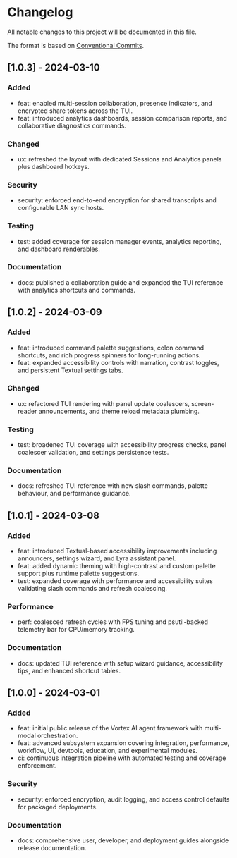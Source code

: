 # Changelog

All notable changes to this project will be documented in this file.

The format is based on [Conventional Commits](https://www.conventionalcommits.org/en/v1.0.0/).

## [1.0.3] - 2024-03-10
### Added
- feat: enabled multi-session collaboration, presence indicators, and encrypted share tokens across the TUI.
- feat: introduced analytics dashboards, session comparison reports, and collaborative diagnostics commands.

### Changed
- ux: refreshed the layout with dedicated Sessions and Analytics panels plus dashboard hotkeys.

### Security
- security: enforced end-to-end encryption for shared transcripts and configurable LAN sync hosts.

### Testing
- test: added coverage for session manager events, analytics reporting, and dashboard renderables.

### Documentation
- docs: published a collaboration guide and expanded the TUI reference with analytics shortcuts and commands.

## [1.0.2] - 2024-03-09
### Added
- feat: introduced command palette suggestions, colon command shortcuts, and rich progress spinners for long-running actions.
- feat: expanded accessibility controls with narration, contrast toggles, and persistent Textual settings tabs.

### Changed
- ux: refactored TUI rendering with panel update coalescers, screen-reader announcements, and theme reload metadata plumbing.

### Testing
- test: broadened TUI coverage with accessibility progress checks, panel coalescer validation, and settings persistence tests.

### Documentation
- docs: refreshed TUI reference with new slash commands, palette behaviour, and performance guidance.

## [1.0.1] - 2024-03-08
### Added
- feat: introduced Textual-based accessibility improvements including announcers, settings wizard, and Lyra assistant panel.
- feat: added dynamic theming with high-contrast and custom palette support plus runtime palette suggestions.
- test: expanded coverage with performance and accessibility suites validating slash commands and refresh coalescing.

### Performance
- perf: coalesced refresh cycles with FPS tuning and psutil-backed telemetry bar for CPU/memory tracking.

### Documentation
- docs: updated TUI reference with setup wizard guidance, accessibility tips, and enhanced shortcut tables.

## [1.0.0] - 2024-03-01
### Added
- feat: initial public release of the Vortex AI agent framework with multi-modal orchestration.
- feat: advanced subsystem expansion covering integration, performance, workflow, UI, devtools, education, and experimental modules.
- ci: continuous integration pipeline with automated testing and coverage enforcement.

### Security
- security: enforced encryption, audit logging, and access control defaults for packaged deployments.

### Documentation
- docs: comprehensive user, developer, and deployment guides alongside release documentation.
